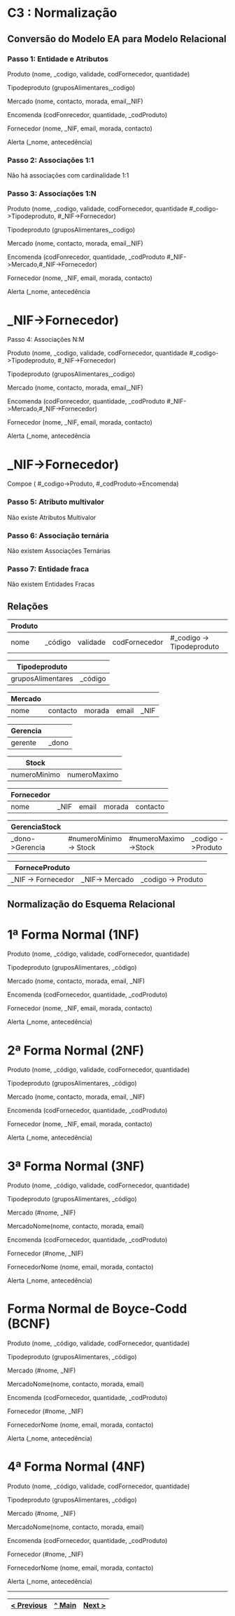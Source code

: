 # C3 : Normalização

## Conversão do Modelo EA para Modelo Relacional

### Passo 1: Entidade e Atributos 

Produto (nome, _codigo, validade, codFornecedor, quantidade)

Tipodeproduto (gruposAlimentares,_codigo)

Mercado (nome, contacto, morada, email,_NIF)

Encomenda (codFonrecedor, quantidade, _codProduto)

Fornecedor (nome, _NIF, email, morada, contacto)

Alerta (_nome, antecedência)

### Passo 2: Associações 1:1

Não há associações com cardinalidade 1:1

### Passo 3: Associações 1:N

Produto (nome, _codigo, validade, codFornecedor, quantidade
#_codigo->Tipodeproduto, #_NIF->Fornecedor)

Tipodeproduto (gruposAlimentares,_codigo)

Mercado (nome, contacto, morada, email,_NIF)

Encomenda (codFonrecedor, quantidade, _codProduto
#_NIF->Mercado,#_NIF->Fornecedor)

Fornecedor (nome, _NIF, email, morada, contacto)

Alerta (_nome, antecedência
# _NIF->Fornecedor)

Passo 4: Associações N:M

Produto (nome, _codigo, validade, codFornecedor, quantidade
#_codigo->Tipodeproduto, #_NIF->Fornecedor)

Tipodeproduto (gruposAlimentares,_codigo)

Mercado (nome, contacto, morada, email,_NIF)

Encomenda (codFonrecedor, quantidade, _codProduto
#_NIF->Mercado,#_NIF->Fornecedor)

Fornecedor (nome, _NIF, email, morada, contacto)

Alerta (_nome, antecedência
# _NIF->Fornecedor)

Compoe ( #_codigo->Produto, #_codProduto->Encomenda)

### Passo 5: Atributo multivalor

Não existe Atributos Multivalor

### Passo 6: Associação ternária

Não existem Associações Ternárias

### Passo 7: Entidade fraca

Não existem Entidades Fracas


## Relações

|Produto    |       |        |              |                         |
|-----------|------ |--------|--------------|-------------------------|
|nome       |_código|validade|codFornecedor|#_codigo -> Tipodeproduto|

|Tipodeproduto    |       |
|-----------------|-------|
|gruposAlimentares|_código|

|Mercado|        |      |     |    |
|-------|--------|------|-----|----|
|nome   |contacto|morada|email|_NIF|

|Gerencia|     |
|--------|-----|
|gerente |_dono|

|Stock       |            |
|------------|------------|
|numeroMinimo|numeroMaximo|

|Fornecedor|    |     |      |        |
|----------|----|-----|------|--------|
|nome      |_NIF|email|morada|contacto|

|GerenciaStock  |                      |                    |                 |                        |
|---------------|----------------------|--------------------|-----------------|------------------------|
|_dono->Gerencia|#numeroMinimo -> Stock|#numeroMaximo->Stock|_codigo ->Produto|_codigo -> Tipodeproduto|

|ForneceProduto    |              |                  |
|------------------|--------------|------------------|
|_NIF -> Fornecedor|_NIF-> Mercado|_codigo -> Produto|

## Normalização do Esquema Relacional

# 1ª Forma Normal (1NF)

Produto (nome, _código, validade, codFornecedor, quantidade)

Tipodeproduto (gruposAlimentares, _código)

Mercado (nome, contacto, morada, email, _NIF)

Encomenda (codFornecedor, quantidade, _codProduto)

Fornecedor (nome, _NIF, email, morada, contacto)

Alerta (_nome, antecedência)

# 2ª Forma Normal (2NF)

Produto (nome, _código, validade, codFornecedor, quantidade)

Tipodeproduto (gruposAlimentares, _código)

Mercado (nome, contacto, morada, email, _NIF)

Encomenda (codFornecedor, quantidade, _codProduto)

Fornecedor (nome, _NIF, email, morada, contacto)

Alerta (_nome, antecedência)

# 3ª Forma Normal (3NF)

Produto (nome, _código, validade, codFornecedor, quantidade)

Tipodeproduto (gruposAlimentares, _código)

Mercado (#nome, _NIF) 

MercadoNome(nome, contacto, morada, email)

Encomenda (codFornecedor, quantidade, _codProduto)

Fornecedor (#nome, _NIF)

FornecedorNome (nome, email, morada, contacto)

Alerta (_nome, antecedência)

# Forma Normal de Boyce-Codd (BCNF)

Produto (nome, _código, validade, codFornecedor, quantidade)

Tipodeproduto (gruposAlimentares, _código)

Mercado (#nome, _NIF) 

MercadoNome(nome, contacto, morada, email)

Encomenda (codFornecedor, quantidade, _codProduto)

Fornecedor (#nome, _NIF)

FornecedorNome (nome, email, morada, contacto)

Alerta (_nome, antecedência)

# 4ª Forma Normal (4NF)

Produto (nome, _código, validade, codFornecedor, quantidade)

Tipodeproduto (gruposAlimentares, _código)

Mercado (#nome, _NIF) 

MercadoNome(nome, contacto, morada, email)

Encomenda (codFornecedor, quantidade, _codProduto)

Fornecedor (#nome, _NIF)

FornecedorNome (nome, email, morada, contacto)

Alerta (_nome, antecedência)

---
[< Previous](rebd02.md) | [^ Main](https://github.com/TCM21-SIBD03/reportSIBD) | [Next >](rebd04.md)
:--- | :---: | ---: 
